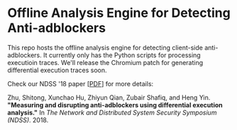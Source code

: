 # Offline Analysis Engine for Detecting Anti-adblockers

This repo hosts the offline analysis engine for detecting client-side anti-adblockers. It currently only has the Python scripts for processing executioin traces. We'll release the Chromium patch for generating differential execution traces soon.

Check our NDSS '18 paper [[PDF](https://www.shitong.me/pdfs/ndss18_anti_adblock.pdf)] for more details:

Zhu, Shitong, Xunchao Hu, Zhiyun Qian, Zubair Shafiq, and Heng Yin. **"Measuring and disrupting anti-adblockers using differential execution analysis."** In *The Network and Distributed System Security Symposium (NDSS)*. 2018.

